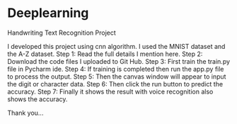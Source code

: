 # Deeplearning
Handwriting Text Recognition Project

I developed this project using cnn algorithm. I used the MNIST dataset and the A-Z dataset.
Step 1: Read the full details I mention here.
Step 2: Download the code files I uploaded to Git Hub.
Step 3: First train the train.py file in Pycharm ide.
Step 4: If training is completed then run the app.py file to process the output.
Step 5: Then the canvas window will appear to input the digit or character data.
Step 6: Then click the run button to predict the accuracy.
Step 7: Finally it shows the result with voice recognition also shows the accuracy.

Thank you...
